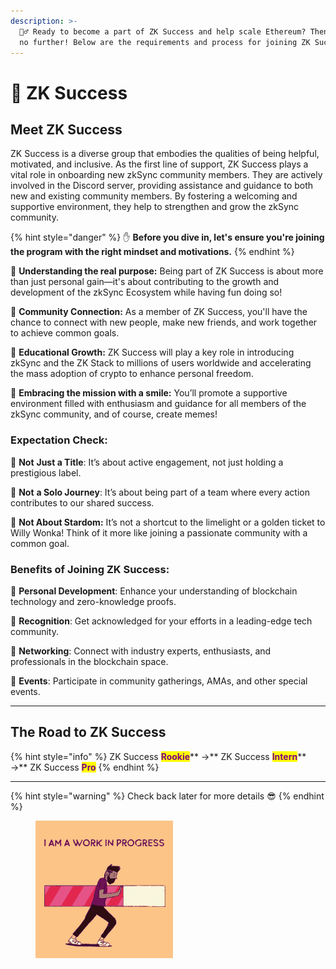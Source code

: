 ```yaml
---
description: >-
  🧙‍♂️ Ready to become a part of ZK Success and help scale Ethereum? Then look
  no further! Below are the requirements and process for joining ZK Success!
---
```


# 🦄 ZK Success

## Meet ZK Success

ZK Success is a diverse group that embodies the qualities of being helpful, motivated, and inclusive. As the first line of support, ZK Success plays a vital role in onboarding new zkSync community members. They are actively involved in the Discord server, providing assistance and guidance to both new and existing community members. By fostering a welcoming and supportive environment, they help to strengthen and grow the zkSync community.

{% hint style="danger" %}
✋ **Before you dive in, let's ensure you're joining the program with the right mindset and motivations.**
{% endhint %}

🧠 **Understanding the real purpose:** Being part of ZK Success is about more than just personal gain—it's about contributing to the growth and development of the zkSync Ecosystem while having fun doing so!

🤝 **Community Connection:** As a member of ZK Success, you'll have the chance to connect with new people, make new friends, and work together to achieve common goals.

🌱 **Educational Growth:** ZK Success will play a key role in introducing zkSync and the ZK Stack to millions of users worldwide and accelerating the mass adoption of crypto to enhance personal freedom.

🙂 **Embracing the mission with a smile:** You’ll promote a supportive environment filled with enthusiasm and guidance for all members of the zkSync community, and of course, create memes!

### Expectation Check:

🚫 **Not** **Just a Title**: It’s about active engagement, not just holding a prestigious label.

🚫 **Not** **a Solo Journey**: It’s about being part of a team where every action contributes to our shared success.

🚫 **Not About Stardom:** It’s not a shortcut to the limelight or a golden ticket to Willy Wonka! Think of it more like joining a passionate community with a common goal.

### **Benefits of Joining** ZK Success:

👤 **Personal Development**: Enhance your understanding of blockchain technology and zero-knowledge proofs.

🤗 **Recognition**: Get acknowledged for your efforts in a leading-edge tech community.

🔗 **Networking**: Connect with industry experts, enthusiasts, and professionals in the blockchain space.

🎉 **Events**: Participate in community gatherings, AMAs, and other special events.

***

## The Road to ZK Success

{% hint style="info" %}
ZK Success <mark style="color:purple;">**Rookie**</mark>** →** ZK Success <mark style="color:purple;">**Intern**</mark>** →** ZK Success <mark style="color:purple;">**Pro**</mark>
{% endhint %}

***

{% hint style="warning" %}
Check back later for more details 😎
{% endhint %}

<figure><img src="../.gitbook/assets/tenor-128925899.gif" alt=""><figcaption></figcaption></figure>
